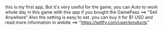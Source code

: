 this is my first app, But it's very useful for the game, you can Auto to work whole day in this game with this app if you bought the GamePass ==> "Sell Anywhere".Also the setting is easy to set. 
you can buy it for $1 USD  and read more information in webite ==> "https://sellfy.com/user/products"
